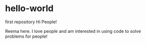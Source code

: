 # hello-world
first repository 
Hi People!

Reema here. I love people and am interested in using code to solve problems for people! 
